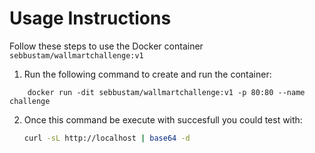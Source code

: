 # Usage Instructions

Follow these steps to use the Docker container `sebbustam/wallmartchallenge:v1`

1. Run the following command to create and run the container:

```
	docker run -dit sebbustam/wallmartchallenge:v1 -p 80:80 --name challenge
```

2. Once this command be execute with succesfull you could test with:

   ```bash
   curl -sL http://localhost | base64 -d
   ```
